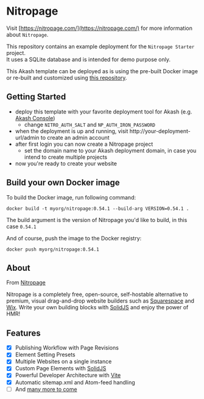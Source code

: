 # Nitropage

Visit [https://nitropage.com/](https://nitropage.com/) for more information about `Nitropage`.  
  
This repository contains an example deployment for the `Nitropage Starter` project.  
It uses a SQLite database and is intended for demo purpose only.  
  
This Akash template can be deployed as is using the pre-built Docker image or re-built and customized using [this repository](https://github.com/0x1d/nitropage-akash).

## Getting Started

- deploy this template with your favorite deployment tool for Akash (e.g. [Akash Console](https://console.akash.network/))
    - change `NITRO_AUTH_SALT` and `NP_AUTH_IRON_PASSWORD`
- when the deployment is up and running, visit http://your-deployment-url/admin to create an admin account
- after first login you can now create a Nitropage project
    - set the domain name to your Akash deployment domain, in case you intend to create multiple projects
- now you're ready to create your website

## Build your own Docker image

To build the Docker image, run following command:

```
docker build -t myorg/nitropage:0.54.1 --build-arg VERSION=0.54.1 .
```

The build argument is the version of Nitropage you'd like to build, in this case `0.54.1`

And of course, push the image to the Docker registry:

```
docker push myorg/nitropage:0.54.1
```

## About

From [Nitropage](https://codeberg.org/nitropage/nitropage)

Nitropage is a completely free, open-source, self-hostable alternative to premium, visual drag-and-drop website builders such as [Squarespace](https://www.squarespace.com/) and [Wix](https://www.wix.com/). Write your own building blocks with [SolidJS](https://www.solidjs.com/) and enjoy the power of HMR!

## Features

- [x] Publishing Workflow with Page Revisions
- [x] Element Setting Presets
- [x] Multiple Websites on a single instance
- [x] Custom Page Elements with [SolidJS](https://www.solidjs.com/)
- [x] Powerful Developer Architecture with [Vite](https://vitejs.dev/)
- [x] Automatic sitemap.xml and Atom-feed handling 
- [ ] And [many more to come](https://nitropage.com/#roadmap)
